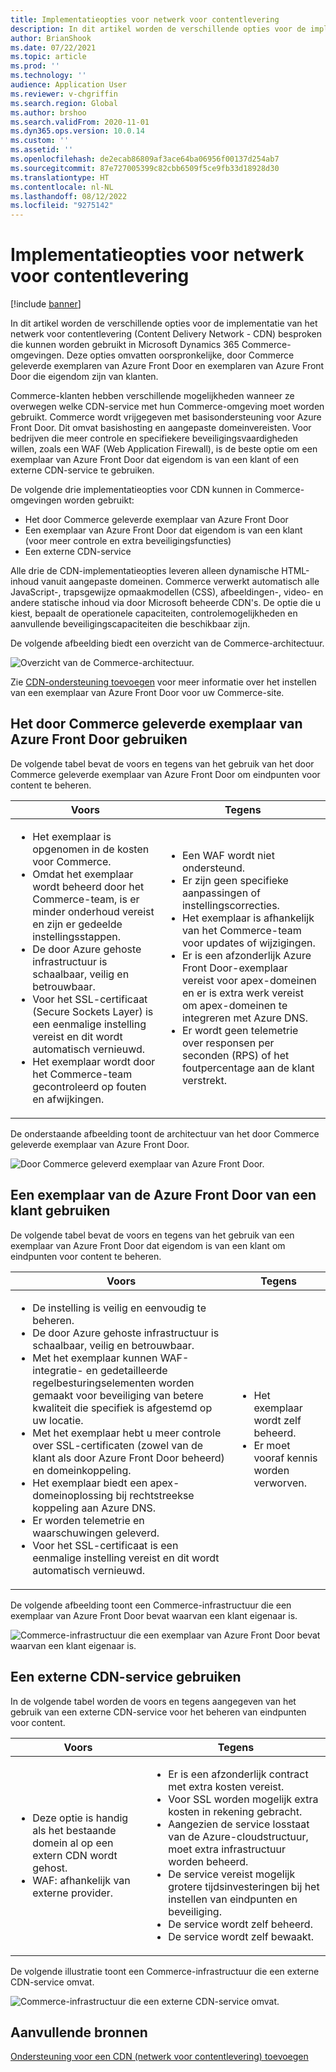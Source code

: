 ```yaml
---
title: Implementatieopties voor netwerk voor contentlevering
description: In dit artikel worden de verschillende opties voor de implementatie van het netwerk voor contentlevering (Content Delivery Network - CDN) besproken die kunnen worden gebruikt in Microsoft Dynamics 365 Commerce-omgevingen. Deze opties omvatten oorspronkelijke, door Commerce geleverde exemplaren van Azure Front Door en exemplaren van Azure Front Door die eigendom zijn van klanten.
author: BrianShook
ms.date: 07/22/2021
ms.topic: article
ms.prod: ''
ms.technology: ''
audience: Application User
ms.reviewer: v-chgriffin
ms.search.region: Global
ms.author: brshoo
ms.search.validFrom: 2020-11-01
ms.dyn365.ops.version: 10.0.14
ms.custom: ''
ms.assetid: ''
ms.openlocfilehash: de2ecab86809af3ace64ba06956f00137d254ab7
ms.sourcegitcommit: 87e727005399c82cbb6509f5ce9fb33d18928d30
ms.translationtype: HT
ms.contentlocale: nl-NL
ms.lasthandoff: 08/12/2022
ms.locfileid: "9275142"
---
```

# <a name="content-delivery-network-implementation-options"></a>Implementatieopties voor netwerk voor contentlevering

[!include [banner](includes/banner.md)]

In dit artikel worden de verschillende opties voor de implementatie van het netwerk voor contentlevering (Content Delivery Network - CDN) besproken die kunnen worden gebruikt in Microsoft Dynamics 365 Commerce-omgevingen. Deze opties omvatten oorspronkelijke, door Commerce geleverde exemplaren van Azure Front Door en exemplaren van Azure Front Door die eigendom zijn van klanten.

Commerce-klanten hebben verschillende mogelijkheden wanneer ze overwegen welke CDN-service met hun Commerce-omgeving moet worden gebruikt. Commerce wordt vrijgegeven met basisondersteuning voor Azure Front Door. Dit omvat basishosting en aangepaste domeinvereisten. Voor bedrijven die meer controle en specifiekere beveiligingsvaardigheden willen, zoals een WAF (Web Application Firewall), is de beste optie om een exemplaar van Azure Front Door dat eigendom is van een klant of een externe CDN-service te gebruiken.

De volgende drie implementatieopties voor CDN kunnen in Commerce-omgevingen worden gebruikt:

- Het door Commerce geleverde exemplaar van Azure Front Door
- Een exemplaar van Azure Front Door dat eigendom is van een klant (voor meer controle en extra beveiligingsfuncties)
- Een externe CDN-service

Alle drie de CDN-implementatieopties leveren alleen dynamische HTML-inhoud vanuit aangepaste domeinen. Commerce verwerkt automatisch alle JavaScript-, trapsgewijze opmaakmodellen (CSS), afbeeldingen-, video- en andere statische inhoud via door Microsoft beheerde CDN's. De optie die u kiest, bepaalt de operationele capaciteiten, controlemogelijkheden en aanvullende beveiligingscapaciteiten die beschikbaar zijn.

De volgende afbeelding biedt een overzicht van de Commerce-architectuur.

![Overzicht van de Commerce-architectuur.](media/Commerce_CDN-Option_ComparisonModels.png)

Zie [CDN-ondersteuning toevoegen](add-cdn-support.md) voor meer informatie over het instellen van een exemplaar van Azure Front Door voor uw Commerce-site.

## <a name="use-the-commerce-provided-azure-front-door-instance"></a>Het door Commerce geleverde exemplaar van Azure Front Door gebruiken

De volgende tabel bevat de voors en tegens van het gebruik van het door Commerce geleverde exemplaar van Azure Front Door om eindpunten voor content te beheren.

| Voors | Tegens |
|------|------|
| <ul><li>Het exemplaar is opgenomen in de kosten voor Commerce.</li><li>Omdat het exemplaar wordt beheerd door het Commerce-team, is er minder onderhoud vereist en zijn er gedeelde instellingsstappen.</li><li>De door Azure gehoste infrastructuur is schaalbaar, veilig en betrouwbaar.</li><li>Voor het SSL-certificaat (Secure Sockets Layer) is een eenmalige instelling vereist en dit wordt automatisch vernieuwd.</li><li>Het exemplaar wordt door het Commerce-team gecontroleerd op fouten en afwijkingen.</li></ul> | <ul><li>Een WAF wordt niet ondersteund.</li><li>Er zijn geen specifieke aanpassingen of instellingscorrecties.</li><li>Het exemplaar is afhankelijk van het Commerce-team voor updates of wijzigingen.</li><li>Er is een afzonderlijk Azure Front Door-exemplaar vereist voor apex-domeinen en er is extra werk vereist om apex-domeinen te integreren met Azure DNS.</li><li>Er wordt geen telemetrie over responsen per seconden (RPS) of het foutpercentage aan de klant verstrekt.</li></ul> |

De onderstaande afbeelding toont de architectuur van het door Commerce geleverde exemplaar van Azure Front Door.

![Door Commerce geleverd exemplaar van Azure Front Door.](media/Commerce_CDN-Option_CommerceFrontDoor.png)

## <a name="use-a-customer-owned-azure-front-door-instance"></a>Een exemplaar van de Azure Front Door van een klant gebruiken

De volgende tabel bevat de voors en tegens van het gebruik van een exemplaar van Azure Front Door dat eigendom is van een klant om eindpunten voor content te beheren.

| Voors | Tegens |
|------|------|
| <ul><li>De instelling is veilig en eenvoudig te beheren.</li><li>De door Azure gehoste infrastructuur is schaalbaar, veilig en betrouwbaar.</li><li>Met het exemplaar kunnen WAF-integratie- en gedetailleerde regelbesturingselementen worden gemaakt voor beveiliging van betere kwaliteit die specifiek is afgestemd op uw locatie.</li><li>Met het exemplaar hebt u meer controle over SSL-certificaten (zowel van de klant als door Azure Front Door beheerd) en domeinkoppeling.</li><li>Het exemplaar biedt een apex-domeinoplossing bij rechtstreekse koppeling aan Azure DNS.</li><li>Er worden telemetrie en waarschuwingen geleverd.</li><li>Voor het SSL-certificaat is een eenmalige instelling vereist en dit wordt automatisch vernieuwd.</li></ul> | <ul><li>Het exemplaar wordt zelf beheerd.</li><li>Er moet vooraf kennis worden verworven.</li></ul> |

De volgende afbeelding toont een Commerce-infrastructuur die een exemplaar van Azure Front Door bevat waarvan een klant eigenaar is.

![Commerce-infrastructuur die een exemplaar van Azure Front Door bevat waarvan een klant eigenaar is.](media/Commerce_CDN-Option_CustomerOwnedAzureFrontDoor.png)

## <a name="use-an-external-cdn-service"></a>Een externe CDN-service gebruiken

In de volgende tabel worden de voors en tegens aangegeven van het gebruik van een externe CDN-service voor het beheren van eindpunten voor content.

| Voors | Tegens |
|------|------|
| <ul><li>Deze optie is handig als het bestaande domein al op een extern CDN wordt gehost.</li><li>WAF: afhankelijk van externe provider.</li></ul> | <ul><li>Er is een afzonderlijk contract met extra kosten vereist.</li><li>Voor SSL worden mogelijk extra kosten in rekening gebracht.</li><li>Aangezien de service losstaat van de Azure-cloudstructuur, moet extra infrastructuur worden beheerd.</li><li>De service vereist mogelijk grotere tijdsinvesteringen bij het instellen van eindpunten en beveiliging.</li><li>De service wordt zelf beheerd.</li><li>De service wordt zelf bewaakt.</li></ul> |

De volgende illustratie toont een Commerce-infrastructuur die een externe CDN-service omvat.

![Commerce-infrastructuur die een externe CDN-service omvat.](media/Commerce_CDN-Option_ExternalFrontDoor.png)

## <a name="additional-resources"></a>Aanvullende bronnen

[Ondersteuning voor een CDN (netwerk voor contentlevering) toevoegen](add-cdn-support.md)
